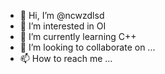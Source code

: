 - 👋 Hi, I’m @ncwzdlsd
- 👀 I’m interested in OI
- 🌱 I’m currently learning C++
- 💞️ I’m looking to collaborate on ...
- 📫 How to reach me ...

<!---
ncwzdlsd/ncwzdlsd is a ✨ special ✨ repository because its `README.md` (this file) appears on your GitHub profile.
You can click the Preview link to take a look at your changes.
--->
